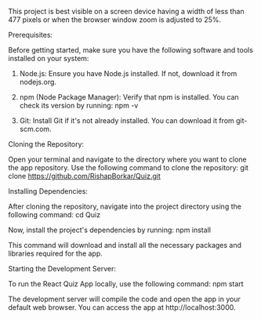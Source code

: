 This project is best visible on a screen device having a width of less than 477 pixels or when the browser window zoom is adjusted to 25%.

Prerequisites:

Before getting started, make sure you have the following software and tools installed on your system:

1. Node.js: Ensure you have Node.js installed. If not, download it from nodejs.org.

2. npm (Node Package Manager): Verify that npm is installed. You can check its version by running:
   npm -v

3. Git: Install Git if it's not already installed. You can download it from git-scm.com.

Cloning the Repository:

Open your terminal and navigate to the directory where you want to clone the app repository. Use the following command to clone the repository:
git clone https://github.com/RishapBorkar/Quiz.git

Installing Dependencies:

After cloning the repository, navigate into the project directory using the following command:
cd Quiz

Now, install the project's dependencies by running:
npm install

This command will download and install all the necessary packages and libraries required for the app.

Starting the Development Server:

To run the React Quiz App locally, use the following command:
npm start

The development server will compile the code and open the app in your default web browser. You can access the app at http://localhost:3000.
